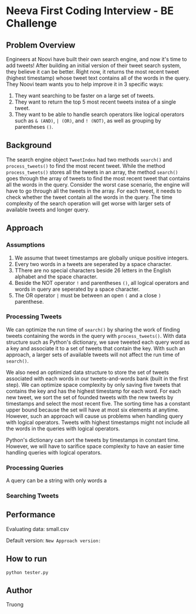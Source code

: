 # Neeva First Coding Interview - BE Challenge

## Problem Overview

Engineers at Noovi have built their own search engine, and now it's time to add tweets! After building an initial version of their tweet search system, they believe it can be better. Right now, it returns the most recent tweet (highest timestamp) whose tweet text contains all of the words in the query. They Noovi team wants you to help improve it in 3 specific ways:

1. They want searching to be faster on a large set of tweets.
2. They want to return the top 5 most recent tweets instea of a single tweet.
3. They want to be able to handle search operators like logical operators such as `& (AND)`, `| (OR)`, and `! (NOT)`, as well as grouping by parentheses `()`.

## Background

The search engine object `TweetIndex` had two methods `search()` and `process_tweets()` to find the most recent tweet. While the method `process_tweets()` stores all the tweets in an array, the method `search()` goes through the array of tweets to find the most recent tweet that contains all the words in the query. Consider the worst case scenario, the engine will have to go through all the tweets in the array. For each tweet, it needs to check whether the tweet contain all the words in the query. The time complexity of the search operation will get worse with larger sets of available tweets and longer query. 

## Approach

### Assumptions

1. We assume that tweet timestamps are globally unique positive integers.
2. Every two words in a tweets are seperated by a space character.
3. TThere are no special characters beside 26 letters in the English alphabet and the space character.
4. Beside the NOT operator `!` and parentheses `()`, all logical operators and words in query are seperated by a space character. 
6. The OR operator `|` must be between an open `(` and a close `)` parenthese.

### Processing Tweets

We can optimize the run time of `search()` by sharing the work of finding tweets containing the words in the query with `process_tweets()`. With data structure such as Python's dictionary, we save tweeted each query word as a key and associate it to a set of tweets that contain the key. With such an approach, a larger sets of available tweets will not affect the run time of `search()`.

We also need an optimized data structure to store the set of tweets associated with each words in our tweets-and-words bank (built in the first step). We can optimize space complexity by only saving five tweets that contains the key and has the highest timestamp for each word. For each new tweet, we sort the set of founded tweets with the new tweets by timestamps and select the most recent five. The sorting time has a constant upper bound because the set will have at most six elements at anytime. However, such an approach will cause us problems when handling query with logical operators. Tweets with highest timestamps might not include all the words in the queries with logical operators. 

Python's dictionary can sort the tweets by timestamps in constant time. However, we will have to sarifice space complexity to have an easier time handling queries with logical operators. 

### Processing Queries

A query can be a string with only words a

### Searching Tweets


## Performance

Evaluating data: small.csv

Default version:
``
New Approach version:
``

## How to run

`
python tester.py
`

## Author

Truong

